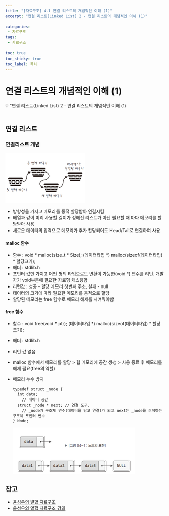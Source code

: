 ```yaml
---
title: "[자료구조] 4.1 연결 리스트의 개념적인 이해 (1)" 
excerpt: "연결 리스트(Linked List) 2 - 연결 리스트의 개념적인 이해 (1)"
 
categories:  
 - 자료구조
tags: 
 - 자료구조

toc: true
toc_sticky: true
toc_label: 목차
---
```

# 연결 리스트의 개념적인 이해 (1)

<aside>
💡 "연결 리스트(Linked List) 2  - 연결 리스트의 개념적인 이해 (1)
</aside>
<br>

## 연결 리스트
### 연결리스트 개념

![연결리스트](/assets/images/posts/data19-1.png)

-  방향성을 가지고 메모리를 동적 할당받아 연결시킴
-  배열과 같이 미리 사용할 길이가 정해진 리스트가 아닌 필요할 때 마다 메모리를 할당받아 사용
-  새로운 데이터의 입력으로 메모리가 추가 할당되어도 Head/Tail로 연결하여 사용
#### malloc 함수
- 함수 : void * malloc(size_t * Size);
  (데이터타입 *) malloc(sizeof(데이터타입) * 할당크기);
- 헤더 : stdlib.h
- 포인터 값만 가지고 어떤 형의 타입으로도 변환이 가능한(void *) 변수를 리턴. 개발자가 void부분에 필요한 자료형 캐스팅함
- 리턴값 : 성공 - 할당 메모리 첫번째 주소, 실패 - null
- 데이터의 크기에 따라 필요한 메모리를 동적으로 할당
- 할당된 메모리는 free 함수로 메모리 해제를 시켜줘야함
#### free 함수
- 함수 : void free(void * ptr);
  (데이터타입 *) malloc(sizeof(데이터타입) * 할당크기);
- 헤더 : stdlib.h
- 리턴 값 없음
- malloc 함수에서 메모리를 할당 > 힙 메모리에 공간 생성 > 사용 종료 후 메모리를 해제 필요(free의 역할)
- 메모리 누수 방지

    ```
    typedef struct _node {
      int data; 
        // 데이터 공간
      struct _node * next; // 연결 도구. 
        // _node가 구조체 변수(데이터를 담고 연결)가 되고 next는 _node를 추적하는 구조체 포인터 변수
    } Node;
    ```
    
    ![연결리스트2](/assets/images/posts/data19-2.png)


## 참고

- [윤성우의 열혈 자료구조](https://book.naver.com/bookdb/book_detail.nhn?bid=6809127)  <br>
- [윤성우의 열혈 자료구조 강의](http://www.orentec.co.kr/teachlist/DA_ST_1/teach_sub1.php)
